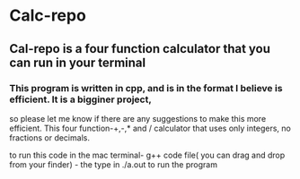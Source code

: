 # Calc-repo

## Cal-repo is a four function calculator that you can run in your terminal

### This program is written in cpp, and is in the format I believe is efficient. It is a bigginer project, 
so please let me know if there are any suggestions to make this more efficient.
This four function-+,-,* and / calculator that uses only integers, no fractions or decimals. 

to run this code in the mac terminal- g++ code file( you can drag and drop from your finder)
                                    - the  type in ./a.out to run the program
